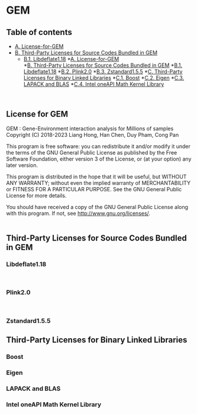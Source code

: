 # GEM
## Table of contents
<!--ts-->
   * [A. License-for-GEM](#License-for-GEM)
   * [B. Third-Party Licenses for Source Codes Bundled in GEM](#Third-Party-License-for-Source-Codes-Bundled-in-GEMe)
      * [B.1. Libdeflate1.18](#Libdeflate1.18)
   *[A. License-for-GEM](#License-for-GEM)  
   *[B. Third-Party Licenses for Source Codes Bundled in GEM](#Third-Party-License-for-Source-Codes-Bundled-in-GEM)
      *[B.1. Libdeflate1.18](#Libdeflate1.18)
      *[B.2. Plink2.0](#Plink2.0)
      *[B.3. Zstandard1.5.5](#Zstandard1.5.5)
   *[C. Third-Party Licenses for Binary Linked Libraries](#Third-Party-Licenses-for-Binary-Linked-Libraries)
      *[C.1. Boost](#Boost)
      *[C.2. Eigen](#Eigen)
      *[C.3. LAPACK and BLAS](#LAPACK-and-BLAS)
      *[C.4. Intel oneAPI Math Kernel Library](#Intel-oneAPI-Math-Kernel-Library)
<!--te-->
<br />

## License for GEM
GEM : Gene-Environment interaction analysis for Millions of samples
Copyright (C) 2018-2023  Liang Hong, Han Chen, Duy Pham, Cong Pan

This program is free software: you can redistribute it and/or modify
it under the terms of the GNU General Public License as published by
the Free Software Foundation, either version 3 of the License, or
(at your option) any later version.

This program is distributed in the hope that it will be useful,
but WITHOUT ANY WARRANTY; without even the implied warranty of
MERCHANTABILITY or FITNESS FOR A PARTICULAR PURPOSE.  See the
GNU General Public License for more details.

You should have received a copy of the GNU General Public License
along with this program.  If not, see <http://www.gnu.org/licenses/>.
<br />
<br />

## Third-Party Licenses for Source Codes Bundled in GEM
### Libdeflate1.18
<br />

### Plink2.0
<br />

### Zstandard1.5.5
## Third-Party Licenses for Binary Linked Libraries
### Boost
### Eigen
### LAPACK and BLAS
### Intel oneAPI Math Kernel Library

